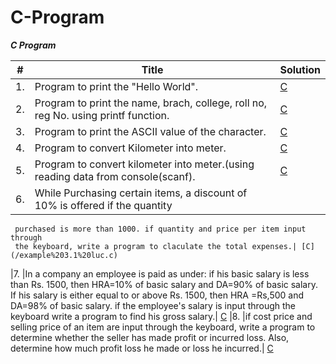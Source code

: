 C-Program
=========
***C Program***

| # | Title | Solution |
|---| ----- | -------- |
|1. |Program to print the "Hello World".| [C](/Hello%20World.c)
|2. |Program to print the name, brach, college, roll no, reg No. using printf function.| [C](/Student%20details.c)
|3. | Program to print the ASCII value of the character.| [C](/ASCII%20Value.c)
|4. |Program to convert Kilometer into meter.| [C](/Convert%20kilometer%20into%20meter.c)
|5. |Program to convert kilometer into meter.(using reading data from console(scanf).| [C](/Convert%20kilometer%20into%20mete%20input.c)
|6. |While Purchasing certain items, a discount of 10% is offered if the quantity
     purchased is more than 1000. if quantity and price per item input through
     the keyboard, write a program to claculate the total expenses.| [C](/example%203.1%20luc.c)
|7. |In a company an employee is paid as under:
     if his basic salary is less than Rs. 1500, then HRA=10% of basic salary and DA=90% of basic salary. If his 
     salary is either equal to or above Rs. 1500, then HRA =Rs,500 and DA=98% of basic salary. if the employee's 
     salary is input through the keyboard write a program to find his gross salary.| [C](/example%203.2%20luc.c)
|8. |if cost  price and selling price of an item are input through the keyboard,
     write a program to determine whether the seller has made profit or incurred loss.
     Also, determine how much profit loss he made or loss he incurred.| [C](/Exercise%203%20%5Bc%5D%20(A).c)
     
